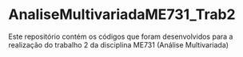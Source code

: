 # AnaliseMultivariadaME731_Trab2

Este repositório contém os códigos que foram desenvolvidos para a realização do trabalho 2 da disciplina ME731 (Análise Multivariada)
